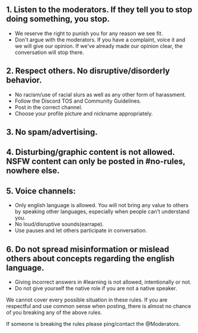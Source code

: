 ## 1. Listen to the moderators. If they tell you to stop doing something, you stop. 
 - We reserve the right to punish you for any reason we see fit.
 - Don't argue with the moderators. If you have a complaint, voice it and we will give our opinion. If we've already made our opinion clear, the conversation will stop there.

## 2. Respect others. No disruptive/disorderly behavior.
 - No racism/use of racial slurs as well as any other form of harassment.
 - Follow the Discord TOS and Community Guidelines.
 - Post in the correct channel.
 - Choose your profile picture and nickname appropriately.

## 3. No spam/advertising.

## 4. Disturbing/graphic content is not allowed. NSFW content can only be posted in #no-rules, nowhere else.

## 5. Voice channels:
 - Only english language is allowed. You will not bring any value to others by speaking other languages, especially when people can't understand you.
 - No loud/disruptive sounds(earrape).
 - Use pauses and let others participate in conversation.

## 6. Do not spread misinformation or mislead others about concepts regarding the english language.
 - Giving incorrect answers in #learning is not allowed, intentionally or not. 
 - Do not give yourself the native role if you are not a native speaker.

We cannot cover every possible situation in these rules. If you are respectful and use common sense when posting, there is almost no chance of you breaking any of the above rules.

If someone is breaking the rules please ping/contact the @Moderators.